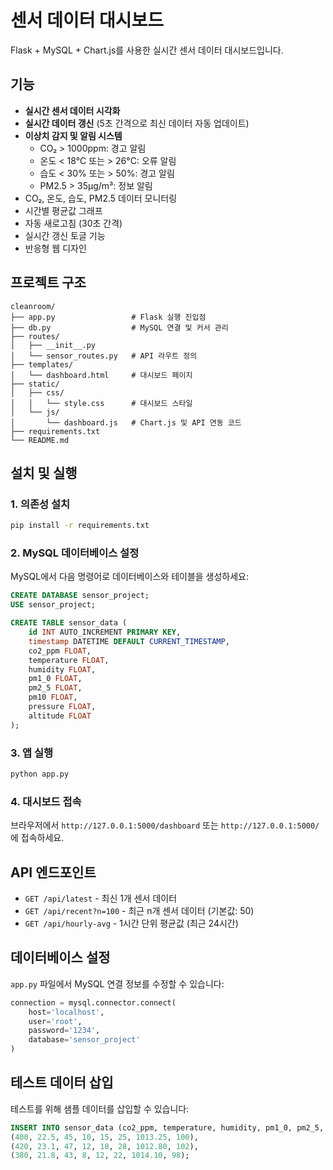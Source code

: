 # 센서 데이터 대시보드

Flask + MySQL + Chart.js를 사용한 실시간 센서 데이터 대시보드입니다.

## 기능

- **실시간 센서 데이터 시각화**
- **실시간 데이터 갱신** (5초 간격으로 최신 데이터 자동 업데이트)
- **이상치 감지 및 알림 시스템**
  - CO₂ > 1000ppm: 경고 알림
  - 온도 < 18°C 또는 > 26°C: 오류 알림
  - 습도 < 30% 또는 > 50%: 경고 알림
  - PM2.5 > 35μg/m³: 정보 알림
- CO₂, 온도, 습도, PM2.5 데이터 모니터링
- 시간별 평균값 그래프
- 자동 새로고침 (30초 간격)
- 실시간 갱신 토글 기능
- 반응형 웹 디자인

## 프로젝트 구조

```
cleanroom/
├── app.py                 # Flask 실행 진입점
├── db.py                  # MySQL 연결 및 커서 관리
├── routes/
│   ├── __init__.py
│   └── sensor_routes.py   # API 라우트 정의
├── templates/
│   └── dashboard.html     # 대시보드 페이지
├── static/
│   ├── css/
│   │   └── style.css      # 대시보드 스타일
│   └── js/
│       └── dashboard.js   # Chart.js 및 API 연동 코드
├── requirements.txt
└── README.md
```

## 설치 및 실행

### 1. 의존성 설치

```bash
pip install -r requirements.txt
```

### 2. MySQL 데이터베이스 설정

MySQL에서 다음 명령어로 데이터베이스와 테이블을 생성하세요:

```sql
CREATE DATABASE sensor_project;
USE sensor_project;

CREATE TABLE sensor_data (
    id INT AUTO_INCREMENT PRIMARY KEY,
    timestamp DATETIME DEFAULT CURRENT_TIMESTAMP,
    co2_ppm FLOAT,
    temperature FLOAT,
    humidity FLOAT,
    pm1_0 FLOAT,
    pm2_5 FLOAT,
    pm10 FLOAT,
    pressure FLOAT,
    altitude FLOAT
);
```

### 3. 앱 실행

```bash
python app.py
```

### 4. 대시보드 접속

브라우저에서 `http://127.0.0.1:5000/dashboard` 또는 `http://127.0.0.1:5000/`에 접속하세요.

## API 엔드포인트

- `GET /api/latest` - 최신 1개 센서 데이터
- `GET /api/recent?n=100` - 최근 n개 센서 데이터 (기본값: 50)
- `GET /api/hourly-avg` - 1시간 단위 평균값 (최근 24시간)

## 데이터베이스 설정

`app.py` 파일에서 MySQL 연결 정보를 수정할 수 있습니다:

```python
connection = mysql.connector.connect(
    host='localhost',
    user='root',
    password='1234',
    database='sensor_project'
)
```

## 테스트 데이터 삽입

테스트를 위해 샘플 데이터를 삽입할 수 있습니다:

```sql
INSERT INTO sensor_data (co2_ppm, temperature, humidity, pm1_0, pm2_5, pm10, pressure, altitude) VALUES
(400, 22.5, 45, 10, 15, 25, 1013.25, 100),
(420, 23.1, 47, 12, 18, 28, 1012.80, 102),
(380, 21.8, 43, 8, 12, 22, 1014.10, 98);
```
